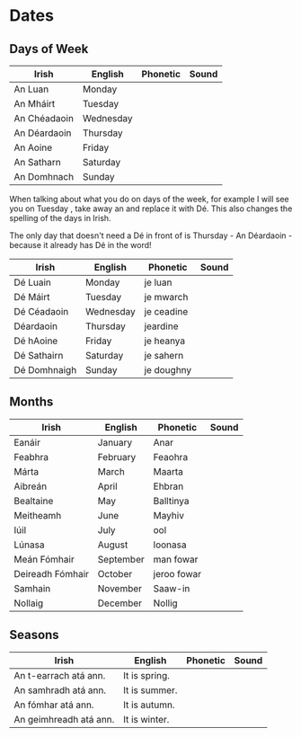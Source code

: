# Dates

## Days of Week

| Irish | English | Phonetic | Sound |
| ------| ------- | -------- | ----- |
|An Luan|Monday
|An Mháirt|Tuesday
|An Chéadaoin|Wednesday
|An Déardaoin|Thursday
|An Aoine|Friday
|An Satharn|Saturday
|An Domhnach|Sunday

When talking about what you do on days of the week, for example I will see you on Tuesday , take away an and replace it with Dé. This also changes the spelling of the days in Irish.

The only day that doesn't need a Dé in front of is Thursday - An Déardaoin - because it already has Dé in the word!

| Irish | English | Phonetic | Sound |
| ------| ------- | -------- | ----- |
|Dé Luain|Monday| je luan
|Dé Máirt|Tuesday | je mwarch
|Dé Céadaoin|Wednesday| je ceadine
|Déardaoin|Thursday|jeardine
|Dé hAoine|Friday| je heanya 
|Dé Sathairn|Saturday|je sahern
|Dé Domhnaigh|Sunday|je doughny

## Months

| Irish | English | Phonetic | Sound |
| ------| ------- | -------- | ----- |
|Eanáir|January|Anar|
|Feabhra|February|Feaohra|
|Márta|March|Maarta|
|Aibreán|April|Ehbran|
|Bealtaine|May|Balltinya|
|Meitheamh|June|Mayhiv|
|Iúil|July|ool|
|Lúnasa|August|loonasa|
|Meán Fómhair|September|man fowar|
|Deireadh Fómhair|October|jeroo fowar|
|Samhain|November|Saaw-in|
|Nollaig|December|Nollig|

## Seasons

| Irish | English | Phonetic | Sound |
| ------| ------- | -------- | ----- |
|An t-earrach atá ann.|It is spring.
|An samhradh atá ann.|It is summer.
|An fómhar atá ann.|It is autumn.
|An geimhreadh atá ann.|It is winter.